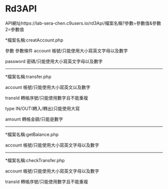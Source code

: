 # Rd3API
API網址https://lab-sera-chen.c9users.io/rd3Api/檔案名稱?參數=參數值&參數2=參數值

*檔案名稱:creatAccount.php

參數 參數條件
account 帳號/只能使用大小寫英文字母以及數字

password 密碼/只能使用大小寫英文字母以及數字

---------

*檔案名稱:transfer.php


account 帳號/只能使用大小寫英文以及數字

transId 轉帳序號/只能使用數字且不能重複

type IN/OUT(轉入/轉出)只能使用大寫

amount 轉帳金額/只能是數字

---------

*檔案名稱:getBalance.php


account 帳號/只能使用大小寫英文字母以及數字

----------

*檔案名稱:checkTransfer.php


account 帳號/只能使用大小寫英文字母以及數字

transId 轉帳序號/只能使用數字且不能重複

